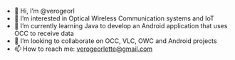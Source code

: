 - 👋 Hi, I’m @verogeorl
- 👀 I’m interested in Optical Wireless Communication systems and IoT
- 🌱 I’m currently learning Java to develop an Android application that uses OCC to receive data
- 💞️ I’m looking to collaborate on OCC, VLC, OWC and Android projects 
- 📫 How to reach me: verogeorlette@gmail.com

<!---
verogeorl/verogeorl is a ✨ special ✨ repository because its `README.md` (this file) appears on your GitHub profile.
You can click the Preview link to take a look at your changes.
--->
